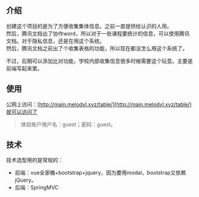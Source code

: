 ## 介绍
创建这个项目的是为了方便收集集体信息。之前一直提供给认识的人用。  
然后，腾讯文档出了协作word，所以对于一些课程要统计的信息，可以使用腾讯文档。对于隐私信息，还是在用这个系统。  
然后，腾讯文档之前出了个收集表格的功能，所以现在都没怎么用这个系统了。  

不过，后期可以添加比对功能，学校内部收集信息很多时候需要这个玩意。主要是前端写起来累。

## 使用
公网上访问：[http://main.melodyl.xyz/table/](http://main.melodyl.xyz/table/)就可以访问了

> 体验账户用户名：guest；密码：guest。

## 技术
技术选型用的是常规的：
* 前端：vue全家桶+bootstrap+jquery，因为要用modal，bootstrap又依赖jQuery。
* 后端：SpringMVC

